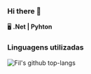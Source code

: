 ### Hi there 👋

<!--
**DarthFil/DarthFil** is a ✨ _special_ ✨ repository because its `README.md` (this file) appears on your GitHub profile.

Here are some ideas to get you started:

- 🔭 I’m currently working on ...
- 🌱 I’m currently learning ...
- 👯 I’m looking to collaborate on ...
- 🤔 I’m looking for help with ...
- 💬 Ask me about ...
- 📫 How to reach me: ...
- 😄 Pronouns: ...
- ⚡ Fun fact: ...
-->
🖥️ **.Net | Pyhton**
### Linguagens utilizadas
![Fil's github top-langs](https://github-readme-stats.vercel.app/api/top-langs/?username=darthfil&layout=compact&theme=dracula)
